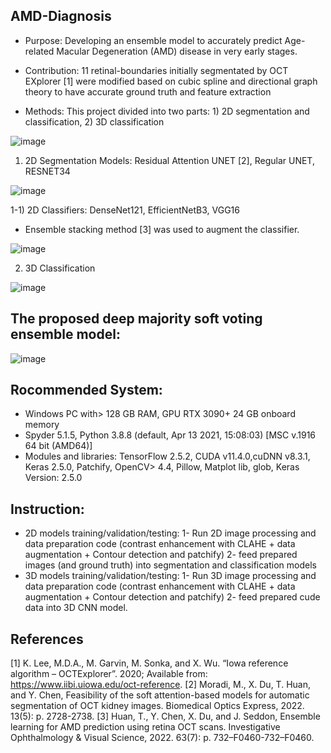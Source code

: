 ## AMD-Diagnosis
- Purpose: Developing an ensemble model to accurately predict Age-related Macular Degeneration (AMD) disease in very early stages.
- Contribution: 11 retinal-boundaries initially segmentated by OCT EXplorer [1] were modified based on cubic spline and directional graph theory to have accurate ground truth and feature extraction

- Methods: This project divided into two parts: 1) 2D segmentation and classification, 2) 3D classification

![image](https://user-images.githubusercontent.com/78983558/175354387-87449555-41ba-4023-8429-75ee1c6f99fa.png)


1) 2D Segmentation Models: Residual Attention UNET [2], Regular UNET, RESNET34

![image](https://user-images.githubusercontent.com/78983558/173388606-73ff8358-a5b9-40cf-bc32-d3cea0f1371d.png)


   1-1) 2D Classifiers: DenseNet121, EfficientNetB3, VGG16
   - Ensemble stacking method [3] was used to augment the classifier. 
   
   ![image](https://user-images.githubusercontent.com/78983558/170849649-e42c300d-e0fc-4a7a-9aed-2ecde02bd673.png)

2) 3D Classification

![image](https://user-images.githubusercontent.com/78983558/175359074-cc1fe40f-8570-42e8-82fa-97a26593015e.png)

## The proposed deep majority soft voting ensemble model:

![image](https://user-images.githubusercontent.com/78983558/170849676-5cd4f183-999a-4abd-9f2c-0aaa91c3cb0f.png)

## Rocommended System:
- Windows PC with> 128 GB RAM, GPU RTX 3090+ 24 GB onboard memory
- Spyder 5.1.5, Python 3.8.8 (default, Apr 13 2021, 15:08:03) [MSC v.1916 64 bit (AMD64)]
- Modules and libraries: TensorFlow 2.5.2, CUDA v11.4.0,cuDNN v8.3.1, Keras 2.5.0, Patchify, OpenCV> 4.4, Pillow, Matplot lib, glob, Keras Version: 2.5.0

## Instruction:
- 2D models training/validation/testing:
1- Run 2D image processing and data preparation code (contrast enhancement with CLAHE + data augmentation + Contour detection and patchify)
2- feed prepared images (and ground truth) into segmentation and classification models
- 3D models training/validation/testing:
1- Run 3D image processing and data preparation code (contrast enhancement with CLAHE + data augmentation + Contour detection and patchify)
2- feed prepared cude data into 3D CNN model. 


## References
[1] K. Lee, M.D.A., M. Garvin, M. Sonka, and X. Wu. “Iowa reference algorithm – OCTExplorer”. 2020; Available from: https://www.iibi.uiowa.edu/oct-reference.
[2] Moradi, M., X. Du, T. Huan, and Y. Chen, Feasibility of the soft attention-based models for automatic segmentation of OCT kidney images. Biomedical Optics Express, 2022. 13(5): p. 2728-2738.
[3] Huan, T., Y. Chen, X. Du, and J. Seddon, Ensemble learning for AMD prediction using retina OCT scans. Investigative Ophthalmology & Visual Science, 2022. 63(7): p. 732–F0460-732–F0460.
